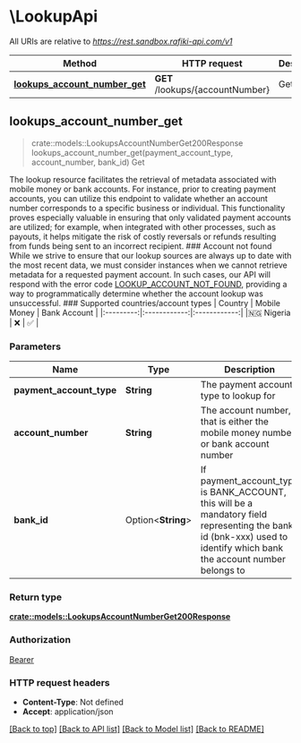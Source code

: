 # \LookupApi

All URIs are relative to *https://rest.sandbox.rafiki-api.com/v1*

Method | HTTP request | Description
------------- | ------------- | -------------
[**lookups_account_number_get**](LookupApi.md#lookups_account_number_get) | **GET** /lookups/{accountNumber} | Get



## lookups_account_number_get

> crate::models::LookupsAccountNumberGet200Response lookups_account_number_get(payment_account_type, account_number, bank_id)
Get

The lookup resource facilitates the retrieval of metadata associated with mobile money or bank accounts. For instance, prior to creating payment accounts, you can utilize this endpoint to validate whether an account number corresponds to a specific business or individual.  This functionality proves especially valuable in ensuring that only validated payment accounts are utilized; for example, when integrated with other processes, such as payouts, it helps mitigate the risk of costly reversals or refunds resulting from funds being sent to an incorrect recipient.  ### Account not found  While we strive to ensure that our lookup sources are always up to date with the most recent data, we must consider instances when we cannot retrieve metadata for a requested payment account.  In such cases, our API will respond with the error code [LOOKUP_ACCOUNT_NOT_FOUND](error-codes#lookup_account_not_found-http-404), providing a way to programmatically determine whether the account lookup was unsuccessful.  ### Supported countries/account types  |  Country  | Mobile Money | Bank Account | |:---------:|:------------:|:------------:| |🇳🇬 Nigeria |      ❌      |      ✅      | 

### Parameters


Name | Type | Description  | Required | Notes
------------- | ------------- | ------------- | ------------- | -------------
**payment_account_type** | **String** | The payment account type to lookup for | [required] |
**account_number** | **String** | The account number, that is either the mobile money number or bank account number | [required] |
**bank_id** | Option<**String**> | If payment_account_type is BANK_ACCOUNT, this will be a mandatory field representing the bank id (bnk-xxx) used to identify which bank the account number belongs to |  |

### Return type

[**crate::models::LookupsAccountNumberGet200Response**](_lookups__accountNumber__get_200_response.md)

### Authorization

[Bearer](../README.md#Bearer)

### HTTP request headers

- **Content-Type**: Not defined
- **Accept**: application/json

[[Back to top]](#) [[Back to API list]](../README.md#documentation-for-api-endpoints) [[Back to Model list]](../README.md#documentation-for-models) [[Back to README]](../README.md)

